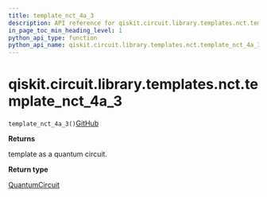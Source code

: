 ```yaml
---
title: template_nct_4a_3
description: API reference for qiskit.circuit.library.templates.nct.template_nct_4a_3
in_page_toc_min_heading_level: 1
python_api_type: function
python_api_name: qiskit.circuit.library.templates.nct.template_nct_4a_3
---
```


# qiskit.circuit.library.templates.nct.template\_nct\_4a\_3

<span id="qiskit.circuit.library.templates.nct.template_nct_4a_3" />

`template_nct_4a_3()`[GitHub](https://github.com/qiskit/qiskit/tree/stable/0.40/qiskit/circuit/library/templates/nct/template_nct_4a_3.py "view source code")

**Returns**

template as a quantum circuit.

**Return type**

[QuantumCircuit](qiskit.circuit.QuantumCircuit "qiskit.circuit.QuantumCircuit")

